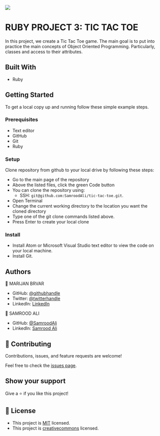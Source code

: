 ![](https://img.shields.io/badge/Microverse-blueviolet)

# RUBY PROJECT 3: TIC TAC TOE

In this project, we create a Tic Tac Toe game. The main goal is to put into practice the main concepts of Object Oriented Programming. Particularly, classes and access to their attributes.

## Built With
- Ruby

## Getting Started
To get a local copy up and running follow these simple example steps.

### Prerequisites
- Text editor
- GitHub
- Git
- Ruby

### Setup
Clone repository from github to your local drive by following these steps:
- Go to the main page of the repository
- Above the listed files, click the green Code button
- You can clone the repository using:
  - SSH: `git@github.com:SamroodAli/tic-tac-toe.git`.
- Open Terminal
- Change the current working directory to the location you want the cloned directory
- Type one of the git clone commands listed above.
- Press Enter to create your local clone

### Install
- Install Atom or Microsoft Visual Studio text editor to view the code on your local machine.
- Install Git.

## Authors

👤 MARIJAN BRVAR

- GitHub: [@githubhandle](https://github.com/marijanbrvar)
- Twitter: [@twitterhandle](https://twitter.com/marijanbrvar)
- LinkedIn: [LinkedIn](https://linkedin.com/in/marijanbrvar)

👤 SAMROOD ALI

- GitHub: [@SamroodAli](https://github.com/SamroodAli)
- LinkedIn: [Samrood Ali](https://www.linkedin.com/in/samrood-ali/)


## 🤝 Contributing

Contributions, issues, and feature requests are welcome!

Feel free to check the [issues page](https://github.com/amiraabouhadid/project3_tictactoe/issues).

## Show your support

Give a ⭐️ if you like this project!


## 📝 License

- This project is [MIT](https://opensource.org/licenses/MIT) licensed.
- This project is [creativecommons](https://creativecommons.org/licenses/by-nc/4.0/) licensed.
